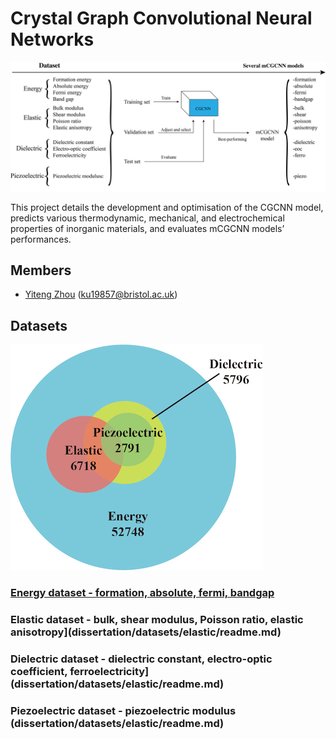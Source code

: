 # Crystal Graph Convolutional Neural Networks

![Logo](dissertation/image/model.jpg)

This project details the development and optimisation of the CGCNN model, predicts various thermodynamic, mechanical, and electrochemical properties of inorganic materials, and evaluates mCGCNN models’ performances. 

## Members

- [Yiteng Zhou](https://github.com/YitengZhou) (ku19857@bristol.ac.uk)

## Datasets

![dataset](dissertation/image/dataset.jpg)

### [Energy dataset - formation, absolute, fermi, bandgap](dissertation/datasets/energy)

### Elastic dataset - bulk, shear modulus, Poisson ratio, elastic anisotropy](dissertation/datasets/elastic/readme.md)

### Dielectric dataset - dielectric constant, electro-optic coefficient, ferroelectricity](dissertation/datasets/elastic/readme.md)

### Piezoelectric dataset - piezoelectric modulus (dissertation/datasets/elastic/readme.md)


